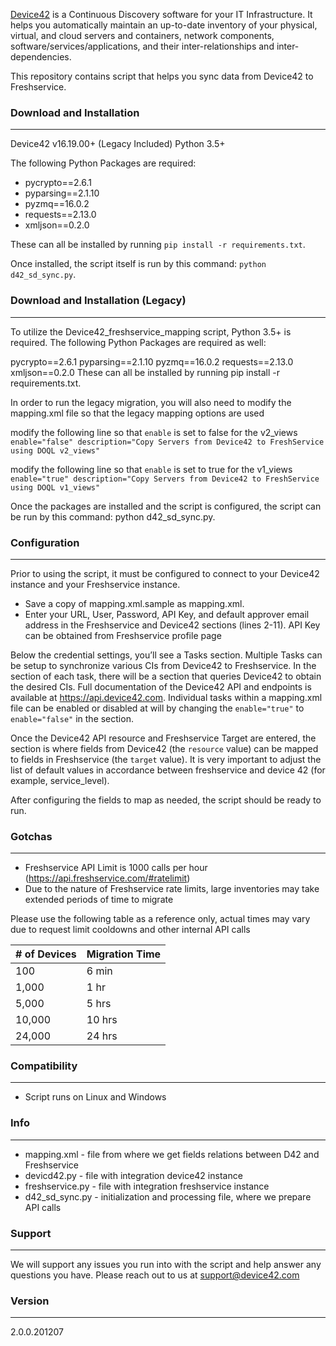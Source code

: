 [Device42](http://www.device42.com/) is a Continuous Discovery software for your IT Infrastructure. It helps you automatically maintain an up-to-date inventory of your physical, virtual, and cloud servers and containers, network components, software/services/applications, and their inter-relationships and inter-dependencies.


This repository contains script that helps you sync data from Device42 to Freshservice.

### Download and Installation
-----------------------------
Device42 v16.19.00+ (Legacy Included)
Python 3.5+

The following Python Packages are required:

* pycrypto==2.6.1
* pyparsing==2.1.10
* pyzmq==16.0.2
* requests==2.13.0
* xmljson==0.2.0

These can all be installed by running `pip install -r requirements.txt`.

Once installed, the script itself is run by this command: `python d42_sd_sync.py`.


### Download and Installation (Legacy)
----------------------------- 
To utilize the Device42_freshservice_mapping script, Python 3.5+ is required. The following Python Packages are required as well:

pycrypto==2.6.1
pyparsing==2.1.10
pyzmq==16.0.2
requests==2.13.0
xmljson==0.2.0
These can all be installed by running pip install -r requirements.txt.

In order to run the legacy migration, you will also need to modify the mapping.xml file so that the legacy mapping options are used

modify the following line so that `enable` is set to false for the v2_views
```enable="false" description="Copy Servers from Device42 to FreshService using DOQL v2_views"```

modify the following line so that `enable` is set to true for the v1_views
```enable="true" description="Copy Servers from Device42 to FreshService using DOQL v1_views"```

Once the packages are installed and the script is configured, the script can be run by this command: python d42_sd_sync.py.

### Configuration
-----------------------------
Prior to using the script, it must be configured to connect to your Device42 instance and your Freshservice instance.
* Save a copy of mapping.xml.sample as mapping.xml. 
* Enter your URL, User, Password, API Key, and default approver email address in the Freshservice and Device42 sections (lines 2-11).
API Key can be obtained from Freshservice profile page

Below the credential settings, you’ll see a Tasks section. 
Multiple Tasks can be setup to synchronize various CIs from Device42 to Freshservice.
In the <api> section of each task, there will be a <resource> section that queries Device42 to obtain the desired CIs. 
Full documentation of the Device42 API and endpoints is available at https://api.device42.com. 
Individual tasks within a mapping.xml file can be enabled or disabled at will by changing the `enable="true"` to `enable="false"` in the <task> section.

Once the Device42 API resource and Freshservice Target are entered, the <mapping> section is where fields from Device42 (the `resource` value) can be mapped to fields in Freshservice (the `target` value).
It is very important to adjust the list of default values in accordance between freshservice and device 42 (for example, service_level).

After configuring the fields to map as needed, the script should be ready to run. 

### Gotchas
-----------------------------
* Freshservice API Limit is 1000 calls per hour (https://api.freshservice.com/#ratelimit)
* Due to the nature of Freshservice rate limits, large inventories may take extended periods of time to migrate

Please use the following table as a reference only, actual times may vary due to request limit cooldowns and other internal API calls

|# of Devices| Migration Time|
|------------|---------------|
| 100   | 6 min |
| 1,000 | 1 hr |
| 5,000 | 5 hrs | 
|10,000 | 10 hrs |
|24,000 | 24 hrs |


### Compatibility
-----------------------------
* Script runs on Linux and Windows

### Info
-----------------------------
* mapping.xml - file from where we get fields relations between D42 and Freshservice
* devicd42.py - file with integration device42 instance
* freshservice.py - file with integration freshservice instance
* d42_sd_sync.py - initialization and processing file, where we prepare API calls

### Support
-----------------------------
We will support any issues you run into with the script and help answer any questions you have. Please reach out to us at support@device42.com

### Version
-----------------------------
2.0.0.201207